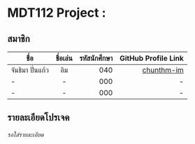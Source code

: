 ﻿
# MDT112 Project :

## สมาชิก
| ชื่อ      | ชื่อเล่น          | รหัสนักศึกษา | GitHub Profile Link |
| ------------- |:-------------:| -----:| ------------------:|
| จันธิมา ปิ่นแก้ว      | อิม| 040 | [chunthm-im](https://github.com/chunthm)
| -     | -      |   000 | -
| - | -      |    000 | -


## รายละเอียดโปรเจค
_รอใส่รายละเอียด_